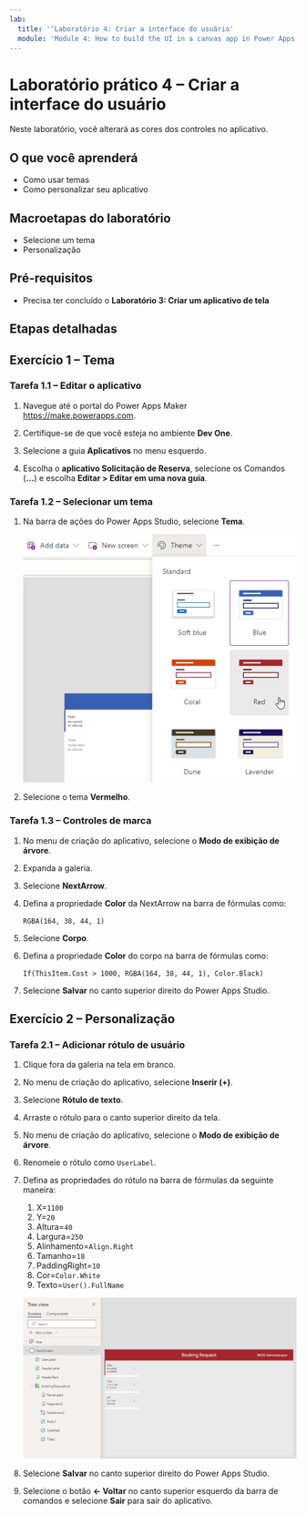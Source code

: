 ```yaml
---
lab:
  title: '‘Laboratório 4: Criar a interface do usuário'
  module: 'Module 4: How to build the UI in a canvas app in Power Apps'
---
```


# Laboratório prático 4 – Criar a interface do usuário

Neste laboratório, você alterará as cores dos controles no aplicativo.

## O que você aprenderá

- Como usar temas
- Como personalizar seu aplicativo

## Macroetapas do laboratório

- Selecione um tema
- Personalização
  
## Pré-requisitos

- Precisa ter concluído o **Laboratório 3: Criar um aplicativo de tela**

## Etapas detalhadas

## Exercício 1 – Tema

### Tarefa 1.1 – Editar o aplicativo

1. Navegue até o portal do Power Apps Maker <https://make.powerapps.com>.

1. Certifique-se de que você esteja no ambiente **Dev One**.

1. Selecione a guia **Aplicativos** no menu esquerdo.

1. Escolha o **aplicativo Solicitação de Reserva**, selecione os Comandos (**…**) e escolha **Editar > Editar em uma nova guia**.

### Tarefa 1.2 – Selecionar um tema

1. Na barra de ações do Power Apps Studio, selecione **Tema**.

    ![Captura de tela da seleção de temas.](../media/select-theme.png)

1. Selecione o tema **Vermelho**.

### Tarefa 1.3 – Controles de marca

1. No menu de criação do aplicativo, selecione o **Modo de exibição de árvore**.

1. Expanda a galeria.

1. Selecione **NextArrow**.

1. Defina a propriedade **Color** da NextArrow na barra de fórmulas como:

    ```powerappsfl
    RGBA(164, 38, 44, 1)
    ```

1. Selecione **Corpo**.

1. Defina a propriedade **Color** do corpo na barra de fórmulas como:

    ```powerappsfl
    If(ThisItem.Cost > 1000, RGBA(164, 38, 44, 1), Color.Black)
    ```

1. Selecione **Salvar** no canto superior direito do Power Apps Studio.

## Exercício 2 – Personalização

### Tarefa 2.1 – Adicionar rótulo de usuário

1. Clique fora da galeria na tela em branco.

1. No menu de criação do aplicativo, selecione **Inserir (+)**.

1. Selecione **Rótulo de texto**.

1. Arraste o rótulo para o canto superior direito da tela.

1. No menu de criação do aplicativo, selecione o **Modo de exibição de árvore**.

1. Renomeie o rótulo como `UserLabel`.

1. Defina as propriedades do rótulo na barra de fórmulas da seguinte maneira:

   1. X=`1100`
   1. Y=`20`
   1. Altura=`40`
   1. Largura=`250`
   1. Alinhamento=`Align.Right`
   1. Tamanho=`18`
   1. PaddingRight=`10`
   1. Cor=`Color.White`
   1. Texto=`User().FullName`

    ![Captura de tela da tela principal com personalização.](../media/main-screen-personalized.png)

1. Selecione **Salvar** no canto superior direito do Power Apps Studio.

1. Selecione o botão **<- Voltar** no canto superior esquerdo da barra de comandos e selecione **Sair** para sair do aplicativo.
